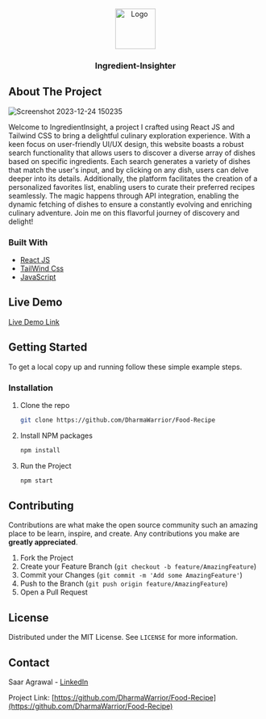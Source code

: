 
<br />
<p align="center">
  <img src="https://github.com/DharmaWarrior/Food-Recipe/assets/97218268/55ee8049-4701-43d2-9b65-cf208a705bd7" alt="Logo" width="80" height="80">
  </a>
  <h3 align="center">Ingredient-Insighter</h3>
</p>



<!-- ABOUT THE PROJECT -->

## About The Project

![Screenshot 2023-12-24 150235](https://github.com/DharmaWarrior/Food-Recipe/assets/97218268/840bef69-820a-4629-bc7e-a30936a873e6)


Welcome to IngredientInsight, a project I crafted using React JS and Tailwind CSS to bring a delightful culinary exploration experience. With a keen focus on user-friendly UI/UX design, this website boasts a robust search functionality that allows users to discover a diverse array of dishes based on specific ingredients. Each search generates a variety of dishes that match the user's input, and by clicking on any dish, users can delve deeper into its details. Additionally, the platform facilitates the creation of a personalized favorites list, enabling users to curate their preferred recipes seamlessly. The magic happens through API integration, enabling the dynamic fetching of dishes to ensure a constantly evolving and enriching culinary adventure. Join me on this flavorful journey of discovery and delight!

### Built With

* [React JS](https://react.dev/)
* [TailWind Css](https://tailwindcss.com/)
* [JavaScript](https://www.javascript.com/)


<!-- LIVE DEMO -->

## Live Demo

[Live Demo Link](https://ingredientinsight.netlify.app/)


<!-- GETTING STARTED -->

## Getting Started

To get a local copy up and running follow these simple example steps.

### Installation

1. Clone the repo
   ```sh
   git clone https://github.com/DharmaWarrior/Food-Recipe
   ```
2. Install NPM packages
   ```sh
   npm install
   ```
3. Run the Project
   ```sh
   npm start
   ```



<!-- CONTRIBUTING -->

## Contributing

Contributions are what make the open source community such an amazing place to be learn, inspire, and create. Any contributions you make are **greatly appreciated**.

1. Fork the Project
2. Create your Feature Branch (`git checkout -b feature/AmazingFeature`)
3. Commit your Changes (`git commit -m 'Add some AmazingFeature'`)
4. Push to the Branch (`git push origin feature/AmazingFeature`)
5. Open a Pull Request


<!-- LICENSE -->

## License

Distributed under the MIT License. See `LICENSE` for more information.



<!-- CONTACT -->

## Contact

Saar Agrawal - [LinkedIn](www.linkedin.com/in/saarcasmic) 

Project Link: [https://github.com/DharmaWarrior/Food-Recipe](https://github.com/DharmaWarrior/Food-Recipe)
